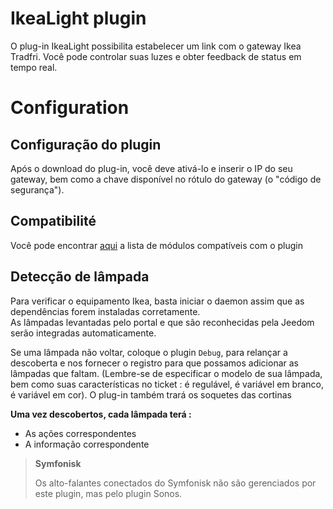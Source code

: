 # IkeaLight plugin

O plug-in IkeaLight possibilita estabelecer um link com o gateway Ikea Tradfri. Você pode controlar suas luzes e obter feedback de status em tempo real.

# Configuration

## Configuração do plugin

Após o download do plug-in, você deve ativá-lo e inserir o IP do seu gateway, bem como a chave disponível no rótulo do gateway (o "código de segurança").

## Compatibilité

Você pode encontrar [aqui](https://compatibility.jeedom.com/index.php?v=d&p=home&plugin=ikealight) a lista de módulos compatíveis com o plugin

## Detecção de lâmpada

Para verificar o equipamento Ikea, basta iniciar o daemon assim que as dependências forem instaladas corretamente.     
As lâmpadas levantadas pelo portal e que são reconhecidas pela Jeedom serão integradas automaticamente.     

Se uma lâmpada não voltar, coloque o plugin ``Debug``, para relançar a descoberta e nos fornecer o registro para que possamos adicionar as lâmpadas que faltam. (Lembre-se de especificar o modelo de sua lâmpada, bem como suas características no ticket : é regulável, é variável em branco, é variável em cor). O plug-in também trará os soquetes das cortinas

**Uma vez descobertos, cada lâmpada terá :**

-   As ações correspondentes
-   A informação correspondente

>**Symfonisk**
>
>Os alto-falantes conectados do Symfonisk não são gerenciados por este plugin, mas pelo plugin Sonos.
